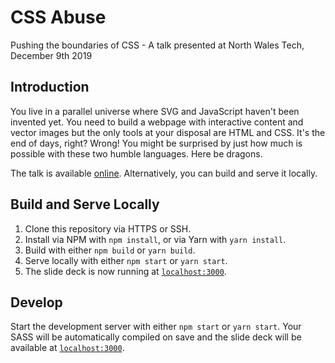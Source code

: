 # CSS Abuse

Pushing the boundaries of CSS - A talk presented at North Wales Tech, December 9th 2019

## Introduction

You live in a parallel universe where SVG and JavaScript haven't been invented yet. You need to build a webpage with interactive content and vector images but the only tools at your disposal are HTML and CSS. It's the end of days, right? Wrong! You might be surprised by just how much is possible with these two humble languages. Here be dragons.

The talk is available [online](https://pbutcher.uk/nwt-css-abuse-talk). Alternatively, you can build and serve it locally.

## Build and Serve Locally

1. Clone this repository via HTTPS or SSH.
2. Install via NPM with `npm install`, or via Yarn with `yarn install`.
3. Build with either `npm build` or `yarn build`.
4. Serve locally with either `npm start` or `yarn start`.
5. The slide deck is now running at [`localhost:3000`](localhost:3000).

## Develop

Start the development server with either `npm start` or `yarn start`. Your SASS will be automatically compiled on save and the slide deck will be available at [`localhost:3000`](localhost:3000).
